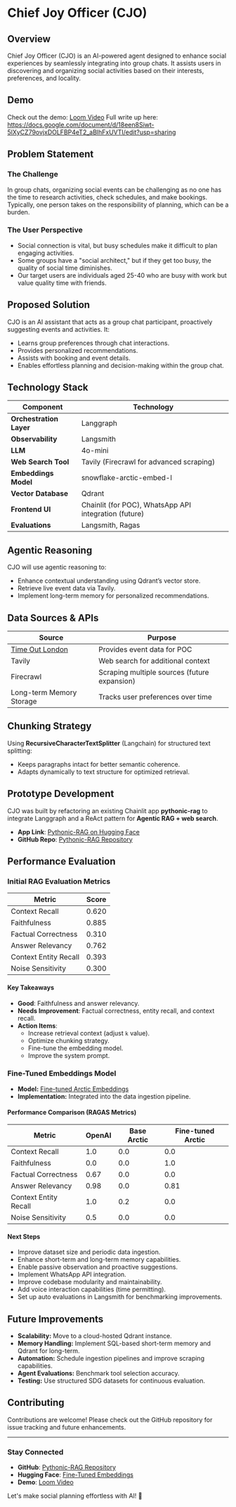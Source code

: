 # Chief Joy Officer (CJO)

## Overview

Chief Joy Officer (CJO) is an AI-powered agent designed to enhance social experiences by seamlessly integrating into group chats. It assists users in discovering and organizing social activities based on their interests, preferences, and locality.

## Demo

Check out the demo: [Loom Video](https://www.loom.com/share/3a8d6318c9d346b7a14681a0980c5aaa)
Full write up here: https://docs.google.com/document/d/18een8Siwt-5lXyCZ79ovjxDOLFBP4eT2_aBlhFxUVTI/edit?usp=sharing

## Problem Statement

### The Challenge

In group chats, organizing social events can be challenging as no one has the time to research activities, check schedules, and make bookings. Typically, one person takes on the responsibility of planning, which can be a burden.

### The User Perspective

- Social connection is vital, but busy schedules make it difficult to plan engaging activities.
- Some groups have a "social architect," but if they get too busy, the quality of social time diminishes.
- Our target users are individuals aged 25-40 who are busy with work but value quality time with friends.

## Proposed Solution

CJO is an AI assistant that acts as a group chat participant, proactively suggesting events and activities. It:

- Learns group preferences through chat interactions.
- Provides personalized recommendations.
- Assists with booking and event details.
- Enables effortless planning and decision-making within the group chat.

## Technology Stack

| Component               | Technology                                            |
| ----------------------- | ----------------------------------------------------- |
| **Orchestration Layer** | Langgraph                                             |
| **Observability**       | Langsmith                                             |
| **LLM**                 | 4o-mini                                               |
| **Web Search Tool**     | Tavily (Firecrawl for advanced scraping)              |
| **Embeddings Model**    | snowflake-arctic-embed-l                              |
| **Vector Database**     | Qdrant                                                |
| **Frontend UI**         | Chainlit (for POC), WhatsApp API integration (future) |
| **Evaluations**         | Langsmith, Ragas                                      |

## Agentic Reasoning

CJO will use agentic reasoning to:

- Enhance contextual understanding using Qdrant’s vector store.
- Retrieve live event data via Tavily.
- Implement long-term memory for personalized recommendations.

## Data Sources & APIs

| Source                                             | Purpose                                      |
| -------------------------------------------------- | -------------------------------------------- |
| [Time Out London](https://www.timeout.com/london/) | Provides event data for POC                  |
| Tavily                                             | Web search for additional context            |
| Firecrawl                                          | Scraping multiple sources (future expansion) |
| Long-term Memory Storage                           | Tracks user preferences over time            |

## Chunking Strategy

Using **RecursiveCharacterTextSplitter** (Langchain) for structured text splitting:

- Keeps paragraphs intact for better semantic coherence.
- Adapts dynamically to text structure for optimized retrieval.

## Prototype Development

CJO was built by refactoring an existing Chainlit app **pythonic-rag** to integrate Langgraph and a ReAct pattern for **Agentic RAG + web search**.

- **App Link**: [Pythonic-RAG on Hugging Face](https://huggingface.co/spaces/ric9176/pythonic-rag)
- **GitHub Repo**: [Pythonic-RAG Repository](https://github.com/ric9176/pythonic-rag)

## Performance Evaluation

### Initial RAG Evaluation Metrics

| Metric                | Score |
| --------------------- | ----- |
| Context Recall        | 0.620 |
| Faithfulness          | 0.885 |
| Factual Correctness   | 0.310 |
| Answer Relevancy      | 0.762 |
| Context Entity Recall | 0.393 |
| Noise Sensitivity     | 0.300 |

#### Key Takeaways

- **Good**: Faithfulness and answer relevancy.
- **Needs Improvement**: Factual correctness, entity recall, and context recall.
- **Action Items**:
  - Increase retrieval context (adjust `k` value).
  - Optimize chunking strategy.
  - Fine-tune the embedding model.
  - Improve the system prompt.

### Fine-Tuned Embeddings Model

- **Model:** [Fine-tuned Arctic Embeddings](https://huggingface.co/ric9176/cjo-ft-v0)
- **Implementation:** Integrated into the data ingestion pipeline.

#### Performance Comparison (RAGAS Metrics)

| Metric                | OpenAI | Base Arctic | Fine-tuned Arctic |
| --------------------- | ------ | ----------- | ----------------- |
| Context Recall        | 1.0    | 0.0         | 0.0               |
| Faithfulness          | 0.0    | 0.0         | 1.0               |
| Factual Correctness   | 0.67   | 0.0         | 0.0               |
| Answer Relevancy      | 0.98   | 0.0         | 0.81              |
| Context Entity Recall | 1.0    | 0.2         | 0.0               |
| Noise Sensitivity     | 0.5    | 0.0         | 0.0               |

#### Next Steps

- Improve dataset size and periodic data ingestion.
- Enhance short-term and long-term memory capabilities.
- Enable passive observation and proactive suggestions.
- Implement WhatsApp API integration.
- Improve codebase modularity and maintainability.
- Add voice interaction capabilities (time permitting).
- Set up auto evaluations in Langsmith for benchmarking improvements.

## Future Improvements

- **Scalability:** Move to a cloud-hosted Qdrant instance.
- **Memory Handling:** Implement SQL-based short-term memory and Qdrant for long-term.
- **Automation:** Schedule ingestion pipelines and improve scraping capabilities.
- **Agent Evaluations:** Benchmark tool selection accuracy.
- **Testing:** Use structured SDG datasets for continuous evaluation.

## Contributing

Contributions are welcome! Please check out the GitHub repository for issue tracking and future enhancements.

---

### Stay Connected

- **GitHub**: [Pythonic-RAG Repository](https://github.com/ric9176/pythonic-rag)
- **Hugging Face**: [Fine-Tuned Embeddings](https://huggingface.co/ric9176/cjo-ft-v0)
- **Demo**: [Loom Video](https://www.loom.com/share/3a8d6318c9d346b7a14681a0980c5aaa)

Let's make social planning effortless with AI! 🚀
